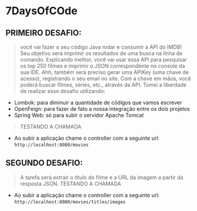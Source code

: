 # 7DaysOfCOde

## PRIMEIRO DESAFIO:
>você vai fazer o seu código Java rodar e consumir a API do IMDB! Seu objetivo será imprimir os resultados de uma busca na linha de comando.
Explicando melhor, você vai usar essa API para pesquisar os top 250 filmes e imprimir o JSON correspondente no console da sua IDE.
  Ahh, também será preciso gerar uma APIKey (uma chave de acesso), registrando o seu email no site. Com a chave em mãos, você poderá buscar filmes, séries, etc., através da API.
Tomei a liberdade de realizar esse desafio utilizando:
* Lombok: para diminuir a quantidade de códigos que vamos escrever
* OpenFeign: para fazer de fato a nossa integração entre os dois projetos
* Spring Web: só para subir o servidor Apache Tomcat

>TESTANDO A CHAMADA
* Ao subir a aplicação chame o controller com a seguinte url: ```http://localhost:8080/movies```

## SEGUNDO DESAFIO:
>A tarefa será extrair o título do filme e a URL da imagem a partir da resposta JSON.
>TESTANDO A CHAMADA
* Ao subir a aplicação chame o controller com a seguinte url: ```http://localhost:8080/movies/titles/images```